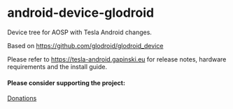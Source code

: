 # android-device-glodroid
Device tree for AOSP with Tesla Android changes.

Based on https://github.com/glodroid/glodroid_device

Please refer to https://tesla-android.gapinski.eu for release notes, hardware requirements and the install guide.

#### Please consider supporting the project: 

[Donations](https://tesla-android.gapinski.eu/donations)
